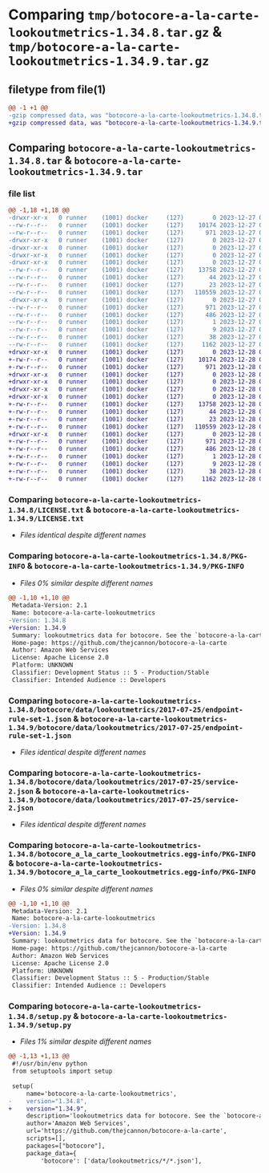 # Comparing `tmp/botocore-a-la-carte-lookoutmetrics-1.34.8.tar.gz` & `tmp/botocore-a-la-carte-lookoutmetrics-1.34.9.tar.gz`

## filetype from file(1)

```diff
@@ -1 +1 @@
-gzip compressed data, was "botocore-a-la-carte-lookoutmetrics-1.34.8.tar", last modified: Wed Dec 27 01:06:54 2023, max compression
+gzip compressed data, was "botocore-a-la-carte-lookoutmetrics-1.34.9.tar", last modified: Thu Dec 28 01:06:56 2023, max compression
```

## Comparing `botocore-a-la-carte-lookoutmetrics-1.34.8.tar` & `botocore-a-la-carte-lookoutmetrics-1.34.9.tar`

### file list

```diff
@@ -1,18 +1,18 @@
-drwxr-xr-x   0 runner    (1001) docker     (127)        0 2023-12-27 01:06:54.627346 botocore-a-la-carte-lookoutmetrics-1.34.8/
--rw-r--r--   0 runner    (1001) docker     (127)    10174 2023-12-27 01:06:54.000000 botocore-a-la-carte-lookoutmetrics-1.34.8/LICENSE.txt
--rw-r--r--   0 runner    (1001) docker     (127)      971 2023-12-27 01:06:54.627346 botocore-a-la-carte-lookoutmetrics-1.34.8/PKG-INFO
-drwxr-xr-x   0 runner    (1001) docker     (127)        0 2023-12-27 01:06:54.627346 botocore-a-la-carte-lookoutmetrics-1.34.8/botocore/
-drwxr-xr-x   0 runner    (1001) docker     (127)        0 2023-12-27 01:06:54.627346 botocore-a-la-carte-lookoutmetrics-1.34.8/botocore/data/
-drwxr-xr-x   0 runner    (1001) docker     (127)        0 2023-12-27 01:06:54.627346 botocore-a-la-carte-lookoutmetrics-1.34.8/botocore/data/lookoutmetrics/
-drwxr-xr-x   0 runner    (1001) docker     (127)        0 2023-12-27 01:06:54.627346 botocore-a-la-carte-lookoutmetrics-1.34.8/botocore/data/lookoutmetrics/2017-07-25/
--rw-r--r--   0 runner    (1001) docker     (127)    13758 2023-12-27 01:06:29.000000 botocore-a-la-carte-lookoutmetrics-1.34.8/botocore/data/lookoutmetrics/2017-07-25/endpoint-rule-set-1.json
--rw-r--r--   0 runner    (1001) docker     (127)       44 2023-12-27 01:06:29.000000 botocore-a-la-carte-lookoutmetrics-1.34.8/botocore/data/lookoutmetrics/2017-07-25/examples-1.json
--rw-r--r--   0 runner    (1001) docker     (127)       23 2023-12-27 01:06:29.000000 botocore-a-la-carte-lookoutmetrics-1.34.8/botocore/data/lookoutmetrics/2017-07-25/paginators-1.json
--rw-r--r--   0 runner    (1001) docker     (127)   110559 2023-12-27 01:06:29.000000 botocore-a-la-carte-lookoutmetrics-1.34.8/botocore/data/lookoutmetrics/2017-07-25/service-2.json
-drwxr-xr-x   0 runner    (1001) docker     (127)        0 2023-12-27 01:06:54.627346 botocore-a-la-carte-lookoutmetrics-1.34.8/botocore_a_la_carte_lookoutmetrics.egg-info/
--rw-r--r--   0 runner    (1001) docker     (127)      971 2023-12-27 01:06:54.000000 botocore-a-la-carte-lookoutmetrics-1.34.8/botocore_a_la_carte_lookoutmetrics.egg-info/PKG-INFO
--rw-r--r--   0 runner    (1001) docker     (127)      486 2023-12-27 01:06:54.000000 botocore-a-la-carte-lookoutmetrics-1.34.8/botocore_a_la_carte_lookoutmetrics.egg-info/SOURCES.txt
--rw-r--r--   0 runner    (1001) docker     (127)        1 2023-12-27 01:06:54.000000 botocore-a-la-carte-lookoutmetrics-1.34.8/botocore_a_la_carte_lookoutmetrics.egg-info/dependency_links.txt
--rw-r--r--   0 runner    (1001) docker     (127)        9 2023-12-27 01:06:54.000000 botocore-a-la-carte-lookoutmetrics-1.34.8/botocore_a_la_carte_lookoutmetrics.egg-info/top_level.txt
--rw-r--r--   0 runner    (1001) docker     (127)       38 2023-12-27 01:06:54.627346 botocore-a-la-carte-lookoutmetrics-1.34.8/setup.cfg
--rw-r--r--   0 runner    (1001) docker     (127)     1162 2023-12-27 01:06:54.000000 botocore-a-la-carte-lookoutmetrics-1.34.8/setup.py
+drwxr-xr-x   0 runner    (1001) docker     (127)        0 2023-12-28 01:06:56.226393 botocore-a-la-carte-lookoutmetrics-1.34.9/
+-rw-r--r--   0 runner    (1001) docker     (127)    10174 2023-12-28 01:06:55.000000 botocore-a-la-carte-lookoutmetrics-1.34.9/LICENSE.txt
+-rw-r--r--   0 runner    (1001) docker     (127)      971 2023-12-28 01:06:56.226393 botocore-a-la-carte-lookoutmetrics-1.34.9/PKG-INFO
+drwxr-xr-x   0 runner    (1001) docker     (127)        0 2023-12-28 01:06:56.222393 botocore-a-la-carte-lookoutmetrics-1.34.9/botocore/
+drwxr-xr-x   0 runner    (1001) docker     (127)        0 2023-12-28 01:06:56.222393 botocore-a-la-carte-lookoutmetrics-1.34.9/botocore/data/
+drwxr-xr-x   0 runner    (1001) docker     (127)        0 2023-12-28 01:06:56.222393 botocore-a-la-carte-lookoutmetrics-1.34.9/botocore/data/lookoutmetrics/
+drwxr-xr-x   0 runner    (1001) docker     (127)        0 2023-12-28 01:06:56.222393 botocore-a-la-carte-lookoutmetrics-1.34.9/botocore/data/lookoutmetrics/2017-07-25/
+-rw-r--r--   0 runner    (1001) docker     (127)    13758 2023-12-28 01:06:26.000000 botocore-a-la-carte-lookoutmetrics-1.34.9/botocore/data/lookoutmetrics/2017-07-25/endpoint-rule-set-1.json
+-rw-r--r--   0 runner    (1001) docker     (127)       44 2023-12-28 01:06:26.000000 botocore-a-la-carte-lookoutmetrics-1.34.9/botocore/data/lookoutmetrics/2017-07-25/examples-1.json
+-rw-r--r--   0 runner    (1001) docker     (127)       23 2023-12-28 01:06:26.000000 botocore-a-la-carte-lookoutmetrics-1.34.9/botocore/data/lookoutmetrics/2017-07-25/paginators-1.json
+-rw-r--r--   0 runner    (1001) docker     (127)   110559 2023-12-28 01:06:26.000000 botocore-a-la-carte-lookoutmetrics-1.34.9/botocore/data/lookoutmetrics/2017-07-25/service-2.json
+drwxr-xr-x   0 runner    (1001) docker     (127)        0 2023-12-28 01:06:56.226393 botocore-a-la-carte-lookoutmetrics-1.34.9/botocore_a_la_carte_lookoutmetrics.egg-info/
+-rw-r--r--   0 runner    (1001) docker     (127)      971 2023-12-28 01:06:56.000000 botocore-a-la-carte-lookoutmetrics-1.34.9/botocore_a_la_carte_lookoutmetrics.egg-info/PKG-INFO
+-rw-r--r--   0 runner    (1001) docker     (127)      486 2023-12-28 01:06:56.000000 botocore-a-la-carte-lookoutmetrics-1.34.9/botocore_a_la_carte_lookoutmetrics.egg-info/SOURCES.txt
+-rw-r--r--   0 runner    (1001) docker     (127)        1 2023-12-28 01:06:56.000000 botocore-a-la-carte-lookoutmetrics-1.34.9/botocore_a_la_carte_lookoutmetrics.egg-info/dependency_links.txt
+-rw-r--r--   0 runner    (1001) docker     (127)        9 2023-12-28 01:06:56.000000 botocore-a-la-carte-lookoutmetrics-1.34.9/botocore_a_la_carte_lookoutmetrics.egg-info/top_level.txt
+-rw-r--r--   0 runner    (1001) docker     (127)       38 2023-12-28 01:06:56.226393 botocore-a-la-carte-lookoutmetrics-1.34.9/setup.cfg
+-rw-r--r--   0 runner    (1001) docker     (127)     1162 2023-12-28 01:06:55.000000 botocore-a-la-carte-lookoutmetrics-1.34.9/setup.py
```

### Comparing `botocore-a-la-carte-lookoutmetrics-1.34.8/LICENSE.txt` & `botocore-a-la-carte-lookoutmetrics-1.34.9/LICENSE.txt`

 * *Files identical despite different names*

### Comparing `botocore-a-la-carte-lookoutmetrics-1.34.8/PKG-INFO` & `botocore-a-la-carte-lookoutmetrics-1.34.9/PKG-INFO`

 * *Files 0% similar despite different names*

```diff
@@ -1,10 +1,10 @@
 Metadata-Version: 2.1
 Name: botocore-a-la-carte-lookoutmetrics
-Version: 1.34.8
+Version: 1.34.9
 Summary: lookoutmetrics data for botocore. See the `botocore-a-la-carte` package for more info.
 Home-page: https://github.com/thejcannon/botocore-a-la-carte
 Author: Amazon Web Services
 License: Apache License 2.0
 Platform: UNKNOWN
 Classifier: Development Status :: 5 - Production/Stable
 Classifier: Intended Audience :: Developers
```

### Comparing `botocore-a-la-carte-lookoutmetrics-1.34.8/botocore/data/lookoutmetrics/2017-07-25/endpoint-rule-set-1.json` & `botocore-a-la-carte-lookoutmetrics-1.34.9/botocore/data/lookoutmetrics/2017-07-25/endpoint-rule-set-1.json`

 * *Files identical despite different names*

### Comparing `botocore-a-la-carte-lookoutmetrics-1.34.8/botocore/data/lookoutmetrics/2017-07-25/service-2.json` & `botocore-a-la-carte-lookoutmetrics-1.34.9/botocore/data/lookoutmetrics/2017-07-25/service-2.json`

 * *Files identical despite different names*

### Comparing `botocore-a-la-carte-lookoutmetrics-1.34.8/botocore_a_la_carte_lookoutmetrics.egg-info/PKG-INFO` & `botocore-a-la-carte-lookoutmetrics-1.34.9/botocore_a_la_carte_lookoutmetrics.egg-info/PKG-INFO`

 * *Files 0% similar despite different names*

```diff
@@ -1,10 +1,10 @@
 Metadata-Version: 2.1
 Name: botocore-a-la-carte-lookoutmetrics
-Version: 1.34.8
+Version: 1.34.9
 Summary: lookoutmetrics data for botocore. See the `botocore-a-la-carte` package for more info.
 Home-page: https://github.com/thejcannon/botocore-a-la-carte
 Author: Amazon Web Services
 License: Apache License 2.0
 Platform: UNKNOWN
 Classifier: Development Status :: 5 - Production/Stable
 Classifier: Intended Audience :: Developers
```

### Comparing `botocore-a-la-carte-lookoutmetrics-1.34.8/setup.py` & `botocore-a-la-carte-lookoutmetrics-1.34.9/setup.py`

 * *Files 1% similar despite different names*

```diff
@@ -1,13 +1,13 @@
 #!/usr/bin/env python
 from setuptools import setup
 
 setup(
     name='botocore-a-la-carte-lookoutmetrics',
-    version="1.34.8",
+    version="1.34.9",
     description='lookoutmetrics data for botocore. See the `botocore-a-la-carte` package for more info.',
     author='Amazon Web Services',
     url='https://github.com/thejcannon/botocore-a-la-carte',
     scripts=[],
     packages=["botocore"],
     package_data={
         'botocore': ['data/lookoutmetrics/*/*.json'],
```


